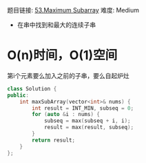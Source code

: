 题目链接: [53.Maximum Subarray][1]
难度: Medium

- 在串中找到和最大的连续子串

# O(n)时间，O(1)空间

第i个元素要么加入之前的子串，要么自起炉灶
```cpp
class Solution {
public:
    int maxSubArray(vector<int>& nums) {
        int result = INT_MIN, subseq = 0;
        for (auto &i : nums) {
            subseq = max(subseq + i, i);
            result = max(result, subseq);
        }
        return result;
    }
};
```

[1]: https://leetcode.com/problems/maximum-subarray/